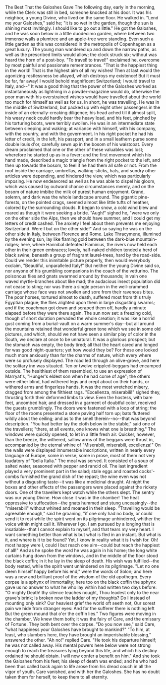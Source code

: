 The
Best
That
the
Galoshes
Gave
The
following
day,
early
in
the
morning,
while
the
Clerk
was
still
in
bed,
someone
knocked
at
his
door.
It
was
his
neighbor,
a
young
Divine,
who
lived
on
the
same
floor.
He
walked
in.
"Lend
me
your
Galoshes,"
said
he;
"it
is
so
wet
in
the
garden,
though
the
sun
is
shining
most
invitingly.
I
should
like
to
go
out
a
little."
He
got
the
Galoshes,
and
he
was
soon
below
in
a
little
duodecimo
garden,
where
between
two
immense
walls
a
plumtree
and
an
apple-tree
were
standing.
Even
such
a
little
garden
as
this
was
considered
in
the
metropolis
of
Copenhagen
as
a
great
luxury.
The
young
man
wandered
up
and
down
the
narrow
paths,
as
well
as
the
prescribed
limits
would
allow;
the
clock
struck
six;
without
was
heard
the
horn
of
a
post-boy.
"To
travel!
to
travel!"
exclaimed
he,
overcome
by
most
painful
and
passionate
remembrances.
"That
is
the
happiest
thing
in
the
world!
That
is
the
highest
aim
of
all
my
wishes!
Then
at
last
would
the
agonizing
restlessness
be
allayed,
which
destroys
my
existence!
But
it
must
be
far,
far
away!
I
would
behold
magnificent
Switzerland;
I
would
travel
to
Italy,
and--"
It
was
a
good
thing
that
the
power
of
the
Galoshes
worked
as
instantaneously
as
lightning
in
a
powder-magazine
would
do,
otherwise
the
poor
man
with
his
overstrained
wishes
would
have
travelled
about
the
world
too
much
for
himself
as
well
as
for
us.
In
short,
he
was
travelling.
He
was
in
the
middle
of
Switzerland,
but
packed
up
with
eight
other
passengers
in
the
inside
of
an
eternally-creaking
diligence;
his
head
ached
till
it
almost
split,
his
weary
neck
could
hardly
bear
the
heavy
load,
and
his
feet,
pinched
by
his
torturing
boots,
were
terribly
swollen.
He
was
in
an
intermediate
state
between
sleeping
and
waking;
at
variance
with
himself,
with
his
company,
with
the
country,
and
with
the
government.
In
his
right
pocket
he
had
his
letter
of
credit,
in
the
left,
his
passport,
and
in
a
small
leathern
purse
some
double
louis
d'or,
carefully
sewn
up
in
the
bosom
of
his
waistcoat.
Every
dream
proclaimed
that
one
or
the
other
of
these
valuables
was
lost;
wherefore
he
started
up
as
in
a
fever;
and
the
first
movement
which
his
hand
made,
described
a
magic
triangle
from
the
right
pocket
to
the
left,
and
then
up
towards
the
bosom,
to
feel
if
he
had
them
all
safe
or
not.
From
the
roof
inside
the
carriage,
umbrellas,
walking-sticks,
hats,
and
sundry
other
articles
were
depending,
and
hindered
the
view,
which
was
particularly
imposing.
He
now
endeavored
as
well
as
he
was
able
to
dispel
his
gloom,
which
was
caused
by
outward
chance
circumstances
merely,
and
on
the
bosom
of
nature
imbibe
the
milk
of
purest
human
enjoyment.
Grand,
solemn,
and
dark
was
the
whole
landscape
around.
The
gigantic
pine-forests,
on
the
pointed
crags,
seemed
almost
like
little
tufts
of
heather,
colored
by
the
surrounding
clouds.
It
began
to
snow,
a
cold
wind
blew
and
roared
as
though
it
were
seeking
a
bride.
"Augh!"
sighed
he,
"were
we
only
on
the
other
side
the
Alps,
then
we
should
have
summer,
and
I
could
get
my
letters
of
credit
cashed.
The
anxiety
I
feel
about
them
prevents
me
enjoying
Switzerland.
Were
I
but
on
the
other
side!"
And
so
saying
he
was
on
the
other
side
in
Italy,
between
Florence
and
Rome.
Lake
Thracymene,
illumined
by
the
evening
sun,
lay
like
flaming
gold
between
the
dark-blue
mountain-ridges;
here,
where
Hannibal
defeated
Flaminius,
the
rivers
now
held
each
other
in
their
green
embraces;
lovely,
half-naked
children
tended
a
herd
of
black
swine,
beneath
a
group
of
fragrant
laurel-trees,
hard
by
the
road-side.
Could
we
render
this
inimitable
picture
properly,
then
would
everybody
exclaim,
"Beautiful,
unparalleled
Italy!"
But
neither
the
young
Divine
said
so,
nor
anyone
of
his
grumbling
companions
in
the
coach
of
the
vetturino.
The
poisonous
flies
and
gnats
swarmed
around
by
thousands;
in
vain
one
waved
myrtle-branches
about
like
mad;
the
audacious
insect
population
did
not
cease
to
sting;
nor
was
there
a
single
person
in
the
well-crammed
carriage
whose
face
was
not
swollen
and
sore
from
their
ravenous
bites.
The
poor
horses,
tortured
almost
to
death,
suffered
most
from
this
truly
Egyptian
plague;
the
flies
alighted
upon
them
in
large
disgusting
swarms;
and
if
the
coachman
got
down
and
scraped
them
off,
hardly
a
minute
elapsed
before
they
were
there
again.
The
sun
now
set:
a
freezing
cold,
though
of
short
duration
pervaded
the
whole
creation;
it
was
like
a
horrid
gust
coming
from
a
burial-vault
on
a
warm
summer's
day--but
all
around
the
mountains
retained
that
wonderful
green
tone
which
we
see
in
some
old
pictures,
and
which,
should
we
not
have
seen
a
similar
play
of
color
in
the
South,
we
declare
at
once
to
be
unnatural.
It
was
a
glorious
prospect;
but
the
stomach
was
empty,
the
body
tired;
all
that
the
heart
cared
and
longed
for
was
good
night-quarters;
yet
how
would
they
be?
For
these
one
looked
much
more
anxiously
than
for
the
charms
of
nature,
which
every
where
were
so
profusely
displayed.
The
road
led
through
an
olive-grove,
and
here
the
solitary
inn
was
situated.
Ten
or
twelve
crippled-beggars
had
encamped
outside.
The
healthiest
of
them
resembled,
to
use
an
expression
of
Marryat's,
"Hunger's
eldest
son
when
he
had
come
of
age";
the
others
were
either
blind,
had
withered
legs
and
crept
about
on
their
hands,
or
withered
arms
and
fingerless
hands.
It
was
the
most
wretched
misery,
dragged
from
among
the
filthiest
rags.
"Excellenza,
miserabili!"
sighed
they,
thrusting
forth
their
deformed
limbs
to
view.
Even
the
hostess,
with
bare
feet,
uncombed
hair,
and
dressed
in
a
garment
of
doubtful
color,
received
the
guests
grumblingly.
The
doors
were
fastened
with
a
loop
of
string;
the
floor
of
the
rooms
presented
a
stone
paving
half
torn
up;
bats
fluttered
wildly
about
the
ceiling;
and
as
to
the
smell
therein--no--that
was
beyond
description.
"You
had
better
lay
the
cloth
below
in
the
stable,"
said
one
of
the
travellers;
"there,
at
all
events,
one
knows
what
one
is
breathing."
The
windows
were
quickly
opened,
to
let
in
a
little
fresh
air.
Quicker,
however,
than
the
breeze,
the
withered,
sallow
arms
of
the
beggars
were
thrust
in,
accompanied
by
the
eternal
whine
of
"Miserabili,
miserabili,
excellenza!"
On
the
walls
were
displayed
innumerable
inscriptions,
written
in
nearly
every
language
of
Europe,
some
in
verse,
some
in
prose,
most
of
them
not
very
laudatory
of
"bella
Italia."
The
meal
was
served.
It
consisted
of
a
soup
of
salted
water,
seasoned
with
pepper
and
rancid
oil.
The
last
ingredient
played
a
very
prominent
part
in
the
salad;
stale
eggs
and
roasted
cocks'-combs
furnished
the
grand
dish
of
the
repast;
the
wine
even
was
not
without
a
disgusting
taste--it
was
like
a
medicinal
draught.
At
night
the
boxes
and
other
effects
of
the
passengers
were
placed
against
the
rickety
doors.
One
of
the
travellers
kept
watch
while
the
others
slept.
The
sentry
was
our
young
Divine.
How
close
it
was
in
the
chamber!
The
heat
oppressive
to
suffocation--the
gnats
hummed
and
stung
unceasingly--the
"miserabili"
without
whined
and
moaned
in
their
sleep.
"Travelling
would
be
agreeable
enough,"
said
he
groaning,
"if
one
only
had
no
body,
or
could
send
it
to
rest
while
the
spirit
went
on
its
pilgrimage
unhindered,
whither
the
voice
within
might
call
it.
Wherever
I
go,
I
am
pursued
by
a
longing
that
is
insatiable--that
I
cannot
explain
to
myself,
and
that
tears
my
very
heart.
I
want
something
better
than
what
is
but
what
is
fled
in
an
instant.
But
what
is
it,
and
where
is
it
to
be
found?
Yet,
I
know
in
reality
what
it
is
I
wish
for.
Oh!
most
happy
were
I,
could
I
but
reach
one
aim--could
but
reach
the
happiest
of
all!"
And
as
he
spoke
the
word
he
was
again
in
his
home;
the
long
white
curtains
hung
down
from
the
windows,
and
in
the
middle
of
the
floor
stood
the
black
coffin;
in
it
he
lay
in
the
sleep
of
death.
His
wish
was
fulfilled--the
body
rested,
while
the
spirit
went
unhindered
on
its
pilgrimage.
"Let
no
one
deem
himself
happy
before
his
end,"
were
the
words
of
Solon;
and
here
was
a
new
and
brilliant
proof
of
the
wisdom
of
the
old
apothegm.
Every
corpse
is
a
sphynx
of
immortality;
here
too
on
the
black
coffin
the
sphynx
gave
us
no
answer
to
what
he
who
lay
within
had
written
two
days
before:
"O
mighty
Death!
thy
silence
teaches
nought,
Thou
leadest
only
to
the
near
grave's
brink;
Is
broken
now
the
ladder
of
my
thoughts?
Do
I
instead
of
mounting
only
sink?
Our
heaviest
grief
the
world
oft
seeth
not,
Our
sorest
pain
we
hide
from
stranger
eyes:
And
for
the
sufferer
there
is
nothing
left
But
the
green
mound
that
o'er
the
coffin
lies."
Two
figures
were
moving
in
the
chamber.
We
knew
them
both;
it
was
the
fairy
of
Care,
and
the
emissary
of
Fortune.
They
both
bent
over
the
corpse.
"Do
you
now
see,"
said
Care,
"what
happiness
your
Galoshes
have
brought
to
mankind?"
"To
him,
at
least,
who
slumbers
here,
they
have
brought
an
imperishable
blessing,"
answered
the
other.
"Ah
no!"
replied
Care.
"He
took
his
departure
himself;
he
was
not
called
away.
His
mental
powers
here
below
were
not
strong
enough
to
reach
the
treasures
lying
beyond
this
life,
and
which
his
destiny
ordained
he
should
obtain.
I
will
now
confer
a
benefit
on
him."
And
she
took
the
Galoshes
from
his
feet;
his
sleep
of
death
was
ended;
and
he
who
had
been
thus
called
back
again
to
life
arose
from
his
dread
couch
in
all
the
vigor
of
youth.
Care
vanished,
and
with
her
the
Galoshes.
She
has
no
doubt
taken
them
for
herself,
to
keep
them
to
all
eternity.
